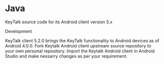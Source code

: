 # Java
KeyTalk source code for its Android client version 5.x

Development

KeyTalk client 5.2.0 brings the KeyTalk functionality to Android devices as of Android 4.0.0. Fork Keytalk Android client upstream source repository to your own personal repository. Import the Keytalk Android client in Android Studio and make nessarry changes as per your requirement.
